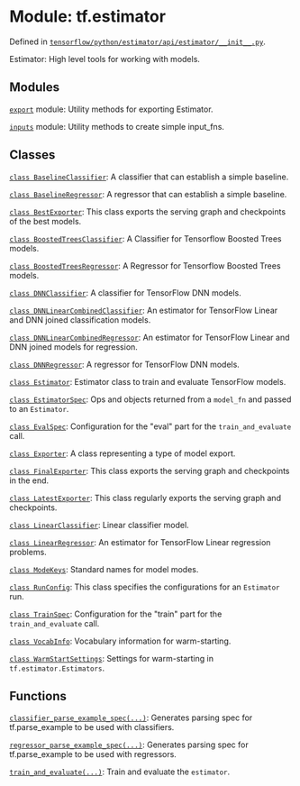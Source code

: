<div itemscope itemtype="http://developers.google.com/ReferenceObject">
<meta itemprop="name" content="tf.estimator" />
<meta itemprop="path" content="Stable" />
</div>

# Module: tf.estimator



Defined in [`tensorflow/python/estimator/api/estimator/__init__.py`](https://www.tensorflow.org/code/tensorflow/python/estimator/api/estimator/__init__.py).

Estimator: High level tools for working with models.

## Modules

[`export`](../tf/estimator/export.md) module: Utility methods for exporting Estimator.

[`inputs`](../tf/estimator/inputs.md) module: Utility methods to create simple input_fns.

## Classes

[`class BaselineClassifier`](../tf/estimator/BaselineClassifier.md): A classifier that can establish a simple baseline.

[`class BaselineRegressor`](../tf/estimator/BaselineRegressor.md): A regressor that can establish a simple baseline.

[`class BestExporter`](../tf/estimator/BestExporter.md): This class exports the serving graph and checkpoints of the best models.

[`class BoostedTreesClassifier`](../tf/estimator/BoostedTreesClassifier.md): A Classifier for Tensorflow Boosted Trees models.

[`class BoostedTreesRegressor`](../tf/estimator/BoostedTreesRegressor.md): A Regressor for Tensorflow Boosted Trees models.

[`class DNNClassifier`](../tf/estimator/DNNClassifier.md): A classifier for TensorFlow DNN models.

[`class DNNLinearCombinedClassifier`](../tf/estimator/DNNLinearCombinedClassifier.md): An estimator for TensorFlow Linear and DNN joined classification models.

[`class DNNLinearCombinedRegressor`](../tf/estimator/DNNLinearCombinedRegressor.md): An estimator for TensorFlow Linear and DNN joined models for regression.

[`class DNNRegressor`](../tf/estimator/DNNRegressor.md): A regressor for TensorFlow DNN models.

[`class Estimator`](../tf/estimator/Estimator.md): Estimator class to train and evaluate TensorFlow models.

[`class EstimatorSpec`](../tf/estimator/EstimatorSpec.md): Ops and objects returned from a `model_fn` and passed to an `Estimator`.

[`class EvalSpec`](../tf/estimator/EvalSpec.md): Configuration for the "eval" part for the `train_and_evaluate` call.

[`class Exporter`](../tf/estimator/Exporter.md): A class representing a type of model export.

[`class FinalExporter`](../tf/estimator/FinalExporter.md): This class exports the serving graph and checkpoints in the end.

[`class LatestExporter`](../tf/estimator/LatestExporter.md): This class regularly exports the serving graph and checkpoints.

[`class LinearClassifier`](../tf/estimator/LinearClassifier.md): Linear classifier model.

[`class LinearRegressor`](../tf/estimator/LinearRegressor.md): An estimator for TensorFlow Linear regression problems.

[`class ModeKeys`](../tf/estimator/ModeKeys.md): Standard names for model modes.

[`class RunConfig`](../tf/estimator/RunConfig.md): This class specifies the configurations for an `Estimator` run.

[`class TrainSpec`](../tf/estimator/TrainSpec.md): Configuration for the "train" part for the `train_and_evaluate` call.

[`class VocabInfo`](../tf/train/VocabInfo.md): Vocabulary information for warm-starting.

[`class WarmStartSettings`](../tf/estimator/WarmStartSettings.md): Settings for warm-starting in `tf.estimator.Estimators`.

## Functions

[`classifier_parse_example_spec(...)`](../tf/estimator/classifier_parse_example_spec.md): Generates parsing spec for tf.parse_example to be used with classifiers.

[`regressor_parse_example_spec(...)`](../tf/estimator/regressor_parse_example_spec.md): Generates parsing spec for tf.parse_example to be used with regressors.

[`train_and_evaluate(...)`](../tf/estimator/train_and_evaluate.md): Train and evaluate the `estimator`.

